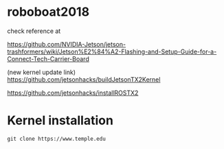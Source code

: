 # roboboat2018

check reference at

https://github.com/NVIDIA-Jetson/jetson-trashformers/wiki/Jetson%E2%84%A2-Flashing-and-Setup-Guide-for-a-Connect-Tech-Carrier-Board

(new kernel update link) https://github.com/jetsonhacks/buildJetsonTX2Kernel

 https://github.com/jetsonhacks/installROSTX2
 
# Kernel installation
```
git clone https://www.temple.edu
```
